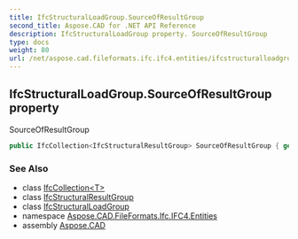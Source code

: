 ```yaml
---
title: IfcStructuralLoadGroup.SourceOfResultGroup
second_title: Aspose.CAD for .NET API Reference
description: IfcStructuralLoadGroup property. SourceOfResultGroup
type: docs
weight: 80
url: /net/aspose.cad.fileformats.ifc.ifc4.entities/ifcstructuralloadgroup/sourceofresultgroup/
---
```

## IfcStructuralLoadGroup.SourceOfResultGroup property

SourceOfResultGroup

```csharp
public IfcCollection<IfcStructuralResultGroup> SourceOfResultGroup { get; }
```

### See Also

* class [IfcCollection&lt;T&gt;](../../../aspose.cad.fileformats.ifc/ifccollection-1/)
* class [IfcStructuralResultGroup](../../ifcstructuralresultgroup/)
* class [IfcStructuralLoadGroup](../)
* namespace [Aspose.CAD.FileFormats.Ifc.IFC4.Entities](../../ifcstructuralloadgroup/)
* assembly [Aspose.CAD](../../../)


